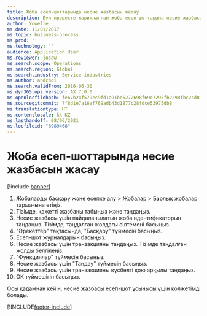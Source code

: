 ```yaml
---
title: Жоба есеп-шоттарында несие жазбасын жасау
description: Бұл процесте жарияланған жоба есеп-шоттарына несие жазбасын жасау жолы көрсетіледі.
author: Yowelle
ms.date: 11/01/2017
ms.topic: business-process
ms.prod: ''
ms.technology: ''
audience: Application User
ms.reviewer: josaw
ms.search.scope: Operations
ms.search.region: Global
ms.search.industry: Service industries
ms.author: andchoi
ms.search.validFrom: 2016-06-30
ms.dyn365.ops.version: AX 7.0.0
ms.openlocfilehash: fe67b24f579ec9fd1a91be5272698f69c7295fb2298fbc2cd872f24a5858ce99
ms.sourcegitcommit: 7f8d1e7a16af769adb43d1877c28fdce53975db8
ms.translationtype: HT
ms.contentlocale: kk-KZ
ms.lasthandoff: 08/06/2021
ms.locfileid: "6989468"
---
```

# <a name="create-a-credit-note-on-project-invoices"></a>Жоба есеп-шоттарында несие жазбасын жасау

[!include [banner](../../includes/banner.md)]

1. Жобаларды басқару және есепке алу > Жобалар > Барлық жобалар тармағына өтіңіз. 
2. Тізімде, қажетті жазбаны табыңыз және таңдаңыз. 
3. Несие жазбасы үшін пайдаланылатын жоба идентификаторын таңдаңыз. Тізімде, таңдалған жолдағы сілтемені басыңыз. 
4. "Әрекеттер" тақтасында, "Басқару" түймесін басыңыз. 
5. Есеп-шот журналдарын басыңыз. 
6. Несие жазбасы үшін транзакцияны таңдаңыз. Тізімде таңдалған жолды белгілеңіз. 
7. "Функциялар" түймесін басыңыз. 
8. Несие жазбасы үшін "Таңдау" түймесін басыңыз. 
9. Несие жазбасы үшін транзакцияны құсбелгі қою арқылы таңдаңыз.
10. OK түймешігін басыңыз. 

Осы қадамнан кейін, несие жазбасы есеп-шот ұсынысы үшін қолжетімді болады.


[!INCLUDE[footer-include](../../includes/footer-banner.md)]